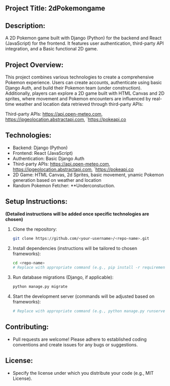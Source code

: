 ## Project Title: 2dPokemongame

## Description:

A 2D Pokemon game built with Django (Python) for the backend and React (JavaScript) for the frontend. It features user authentication, third-party API integration, and a Basic functional 2D game.

## Project Overview:
This project combines various technologies to create a comprehensive Pokemon experience. Users can create accounts, authenticate using basic Django Auth, and build their Pokemon team (under construction). Additionally, players can explore a 2D game built with HTML Canvas and 2D sprites, where movement and Pokemon encounters are influenced by real-time weather and location data retrieved through third-party APIs:

Third-party APIs: https://api.open-meteo.com, https://ipgeolocation.abstractapi.com, `https://pokeapi.co

## Technologies:

* Backend: Django (Python)
* Frontend: React (JavaScript)
* Authentication: Basic Django Auth
* Third-party APIs: https://api.open-meteo.com, https://ipgeolocation.abstractapi.com, `https://pokeapi.co
* 2D Game: HTML Canvas, 2d Sprites, basic movement, ynamic Pokemon generation based on weather and location
* Random Pokemon Fetcher: **Underconstuction. 

## Setup Instructions:

**(Detailed instructions will be added once specific technologies are chosen)**

1. Clone the repository:

   ```bash
   git clone https://github.com/<your-username>/<repo-name>.git
   ```

2. Install dependencies (instructions will be tailored to chosen frameworks):

   ```bash
   cd <repo-name>
   # Replace with appropriate command (e.g., pip install -r requirements.txt)
   ```

3. Run database migrations (Django, if applicable):

   ```bash
   python manage.py migrate
   ```

4. Start the development server (commands will be adjusted based on frameworks):

   ```bash
   # Replace with appropriate command (e.g., python manage.py runserver)
   ```

## Contributing:

* Pull requests are welcome! Please adhere to established coding conventions and create issues for any bugs or suggestions.

## License:

* Specify the license under which you distribute your code (e.g., MIT License).

